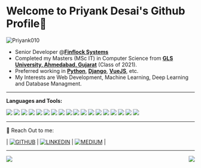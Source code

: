 # Welcome to Priyank Desai's Github Profile👋

<img src="https://komarev.com/ghpvc/?username=Priyank010&label=Profile%20views&color=0e75b6&style=for-the-badge" alt="Priyank010" />

- Senior Developer @[**Finflock Systems**](https://www.finflocksystems.com/)
- Completed my Masters (MSc IT) in Computer Science from [**GLS University, Ahmedabad, Gujarat**](https://www.glsuniversity.ac.in/) (Class of 2021). 
- Preferred working in [**Python**](https://www.python.org/), [**Django**](https://www.djangoproject.com/), [**VueJS**](https://vuejs.org/), etc.
- My Interests are Web Development, Machine Learning, Deep Learning and Database Managment.

***

**Languages and Tools:**  

<img src="https://img.shields.io/badge/python%20-%2314354C.svg?&style=for-the-badge&logo=python&logoColor=white"/> <img src="https://img.shields.io/badge/django%20-%23092E20.svg?&style=for-the-badge&logo=django&logoColor=white"/> <img src="https://img.shields.io/badge/javascript%20-%23323330.svg?&style=for-the-badge&logo=javascript&logoColor=%23F7DF1E"/> <img src="https://img.shields.io/badge/html5%20-%23E34F26.svg?&style=for-the-badge&logo=html5&logoColor=white"/> <img src="https://img.shields.io/badge/css3%20-%231572B6.svg?&style=for-the-badge&logo=css3&logoColor=white"/> <img src="https://img.shields.io/badge/vuejs%20-%2335495e.svg?&style=for-the-badge&logo=vue.js&logoColor=%234FC08D"/> <img src="https://img.shields.io/badge/flask%20-%23000.svg?&style=for-the-badge&logo=flask&logoColor=white"/> <img src="https://img.shields.io/badge/git%20-%23F05033.svg?&style=for-the-badge&logo=git&logoColor=white"/> <img src="https://img.shields.io/badge/github%20-%23121011.svg?&style=for-the-badge&logo=github&logoColor=white"/> <img src="https://img.shields.io/badge/firebase%20-%23039BE5.svg?&style=for-the-badge&logo=firebase"/> <img src="https://img.shields.io/badge/mysql-%2300f.svg?&style=for-the-badge&logo=mysql&logoColor=white"/> <img src ="https://img.shields.io/badge/postgres-%23316192.svg?&style=for-the-badge&logo=postgresql&logoColor=white"/> <img src ="https://img.shields.io/badge/MongoDB-%234ea94b.svg?&style=for-the-badge&logo=mongodb&logoColor=white"/> <img src ="https://img.shields.io/badge/sqlite-%2307405e.svg?&style=for-the-badge&logo=sqlite&logoColor=white"/> <img src="https://img.shields.io/badge/bitbucket%20-%230047B3.svg?&style=for-the-badge&logo=bitbucket&logoColor=white"/> <img src="https://img.shields.io/badge/docker%20-%230db7ed.svg?&style=for-the-badge&logo=docker&logoColor=white"/> <img src="https://img.shields.io/badge/Jupyter%20notebook%20-%23E34F26.svg?&style=for-the-badge&logo=jupyter&logoColor=white"/> <img src="https://img.shields.io/badge/quasar%20-%231572B6.svg?&style=for-the-badge&logo=quasar&logoColor=white"/>

***

💬 Reach Out to me:  <br>

| [![GITHUB](https://img.shields.io/badge/github%20-%23121011.svg?&style=for-the-badge&logo=github&logoColor=white)](https://github.com/Priyank010) | [![LINKEDIN](https://img.shields.io/badge/linkedin%20-%230077B5.svg?&style=for-the-badge&logo=linkedin&logoColor=white)](https://www.linkedin.com/in/priyank-desai-2b89a41a3/) | [![MEDIUM](https://img.shields.io/badge/medium-%2312100E.svg?&style=for-the-badge&logo=medium&logoColor=white)](https://medium.com/@priyankdesai515) |

***

<div>  
<img align="left" src="https://github-readme-stats.vercel.app/api?username=Priyank010&show_icons=true&hide_border=true&icon_color=5CFF33&theme=dark">
<img align="right" src="https://github-readme-stats.vercel.app/api/top-langs/?username=Priyank010&theme=dark&hide_border=true">
</div>
